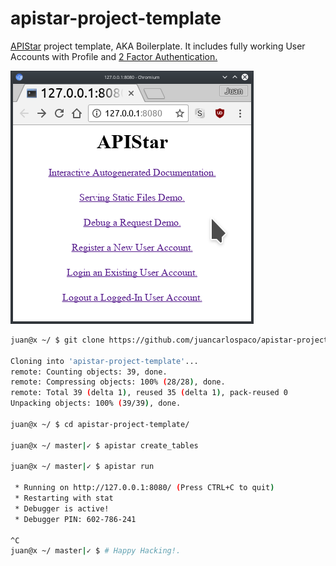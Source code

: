 # apistar-project-template

[APIStar](https://github.com/encode/apistar) project template, AKA Boilerplate.
It includes fully working User Accounts with Profile and [2 Factor Authentication.](https://freeotp.github.io)

![Screenshot](temp.png)


```bash
juan@x ~/ $ git clone https://github.com/juancarlospaco/apistar-project-template.git

Cloning into 'apistar-project-template'...
remote: Counting objects: 39, done.
remote: Compressing objects: 100% (28/28), done.
remote: Total 39 (delta 1), reused 35 (delta 1), pack-reused 0
Unpacking objects: 100% (39/39), done.

juan@x ~/ $ cd apistar-project-template/

juan@x ~/ master|✓ $ apistar create_tables

juan@x ~/ master|✓ $ apistar run

 * Running on http://127.0.0.1:8080/ (Press CTRL+C to quit)
 * Restarting with stat
 * Debugger is active!
 * Debugger PIN: 602-786-241

^C
juan@x ~/ master|✓ $ # Happy Hacking!.
```
